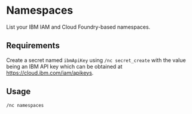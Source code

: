 # Namespaces

List your IBM IAM and Cloud Foundry-based namespaces.

## Requirements

Create a secret named `ibmApiKey` using `/nc secret_create` with the value being an IBM API key which can be obtained at https://cloud.ibm.com/iam/apikeys.

## Usage

```sh
/nc namespaces
```
